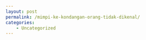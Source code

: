 ```yaml
---
layout: post
permalink: /mimpi-ke-kondangan-orang-tidak-dikenal/
categories:
    - Uncategorized
---
```


